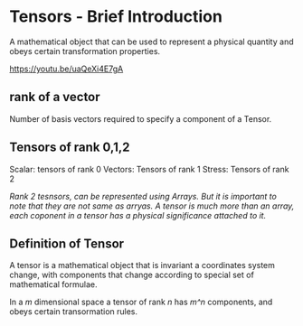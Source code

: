 # Tensors - Brief Introduction

A mathematical object that can be used to represent a physical quantity and obeys certain transformation properties.

https://youtu.be/uaQeXi4E7gA

## rank of a vector

Number of basis vectors required to specify a component of a Tensor.

## Tensors of rank 0,1,2

Scalar: tensors of rank 0
Vectors: Tensors of rank 1
Stress: Tensors of rank 2

*Rank 2 tesnsors, can be represented using Arrays. But it is important to note that they are not same as arryas. A tensor is much more than an array, each coponent in a tensor has a physical significance attached to it.*

## Definition of Tensor

A tensor is a mathematical object that is invariant a coordinates system change, with components that change according to special set of mathematical formulae.

In a *m* dimensional space a tensor of rank *n* has *m^n* components, and obeys certain transormation rules.
